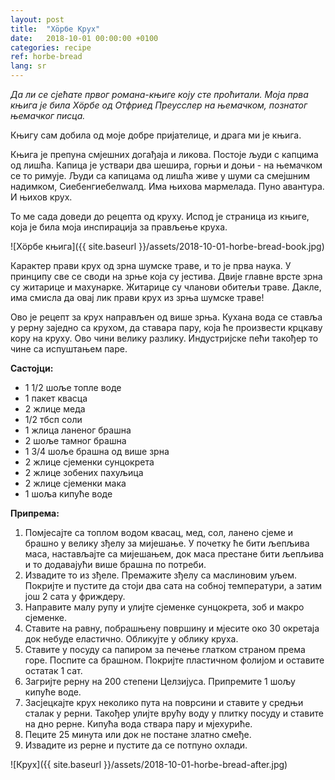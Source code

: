 ```yaml
---
layout: post
title:  "Хöрбе Крух"
date:   2018-10-01 00:00:00 +0100
categories: recipe
ref: horbe-bread
lang: sr
---
```


*Да ли се сјећате првог романа-књиге коју сте проћитали. Моја прва књига је била Хöрбе од Отфриед Преусслер на њемачком, познатог њемачког писца.*

Књигу сам добила од моје добре пријателице, и драга ми је књига.

Књига је препуна смјешних догађаја и ликова. Постоје људи с капцима од лишћа. Капица је уствари два шешира, горњи и доњи -  на њемачком се то римује. Људи са капицама од лишћа живе у шуми са смејшним надимком, Сиебенгиебелwалд. Има њихова мармелада. Пуно авантура. И њихов крух.

То ме сада доведи до рецепта од круху. Испод је страница из књиге, која је била моја инспирација за прављење круха.

![Хöрбе књига]({{ site.baseurl }}/assets/2018-10-01-horbe-bread-book.jpg)

Карактер прави крух од зрна шумске траве, и то је прва наука. У принципу све се своди на зрње која су јестива. Двије главне врсте зрна су житарице и махунарке. Житарице су чланови обитељи траве. Дакле, има смисла да овај лик прави крух из зрња шумске траве!

Ово је рецепт за крух направљен од више зрња. Кухана вода се ставља у рерну заједно са крухом, да ставара пару, која ће произвести крцкаву кору на круху. Ово чини велику разлику. Индустријске пећи такођер то чине са испуштањем паре.

**Састојци:**

* 1 1/2 шоље топле воде
* 1 пакет квасца
* 2 жлице меда
* 1/2 тбсп соли
* 1 жлица ланеног брашна
* 2 шоље тамног брашна
* 1 3/4 шоље брашна од више зрна
* 2 жлице сјеменки сунцокрета
* 2 жлице зобених пахуљица
* 2 жлице сјеменки мака
* 1 шоља кипуће воде

**Припрема:**

1. Помјесајте са топлом водом квасац, мед, сол, ланено сјеме и брашно у велику зђелу за мијешање. У почетку ће бити љепљива маса, настављајте са мијешањем, док маса престане бити љепљива и то додавајући више брашна по потреби.
2. Извадите то из зђеле. Премажите зђелу са маслиновим уљем. Покријте и пустите да стоји два сата на собној температури, а затим још 2 сата у фриждеру.
3. Направите малу рупу и улијте сјеменке сунцокрета, зоб и макро сјеменке.
4. Ставите на равну, побрашњену површину и мјесите око 30 окретаја док небуде еластично. Обликујте у облику круха.
5. Ставите у посуду са папиром за печење глатком страном према горе. Поспите са брашном. Покријте пластичном фолијом и оставите остатак 1 сат.
6. Загријте рерну на 200 степени Целзијуса. Припремите 1 шољу кипуће воде.
7. Засјецкајте крух неколико пута на поврсини и ставите у средњи сталак у рерни. Такођер улијте врућу воду у плитку посуду и ставите на дно рерне. Кипућа вода ствара пару и мјехуриће.
8. Пеците 25 минута или док не постане златно смеђе.
9. Извадите из рерне и пустите да се потпуно охлади.

![Крух]({{ site.baseurl }}/assets/2018-10-01-horbe-bread-after.jpg)